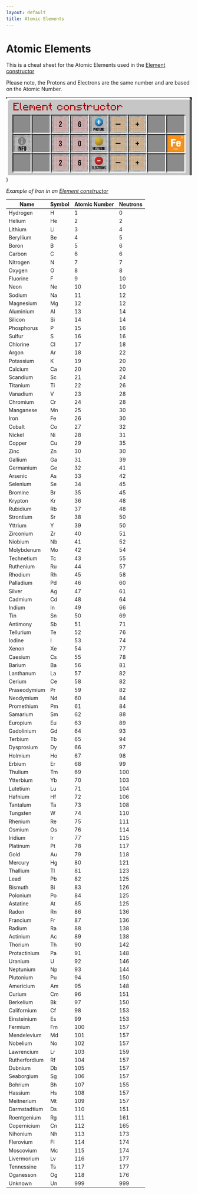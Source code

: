 ```yaml
---
layout: default
title: Atomic Elements
---
```


# Atomic Elements

This is a cheat sheet for the Atomic Elements used in the [Element constructor](./#element-constructor)

Please note, the Protons and Electrons are the same number and are based on the Atomic Number.

![example](/images/chemistry/element-iron-example.png))

*Example of Iron in an [Element constructor](./#element-constructor)*

| Name          | Symbol | Atomic Number | Neutrons |
|---------------|--------|---------------|----------|
| Hydrogen      | H      | 1             | 0        |
| Helium        | He     | 2             | 2        |
| Lithium       | Li     | 3             | 4        |
| Beryllium     | Be     | 4             | 5        |
| Boron         | B      | 5             | 6        |
| Carbon        | C      | 6             | 6        |
| Nitrogen      | N      | 7             | 7        |
| Oxygen        | O      | 8             | 8        |
| Fluorine      | F      | 9             | 10       |
| Neon          | Ne     | 10            | 10       |
| Sodium        | Na     | 11            | 12       |
| Magnesium     | Mg     | 12            | 12       |
| Aluminium     | Al     | 13            | 14       |
| Silicon       | Si     | 14            | 14       |
| Phosphorus    | P      | 15            | 16       |
| Sulfur        | S      | 16            | 16       |
| Chlorine      | Cl     | 17            | 18       |
| Argon         | Ar     | 18            | 22       |
| Potassium     | K      | 19            | 20       |
| Calcium       | Ca     | 20            | 20       |
| Scandium      | Sc     | 21            | 24       |
| Titanium      | Ti     | 22            | 26       |
| Vanadium      | V      | 23            | 28       |
| Chromium      | Cr     | 24            | 28       |
| Manganese     | Mn     | 25            | 30       |
| Iron          | Fe     | 26            | 30       |
| Cobalt        | Co     | 27            | 32       |
| Nickel        | Ni     | 28            | 31       |
| Copper        | Cu     | 29            | 35       |
| Zinc          | Zn     | 30            | 30       |
| Gallium       | Ga     | 31            | 39       |
| Germanium     | Ge     | 32            | 41       |
| Arsenic       | As     | 33            | 42       |
| Selenium      | Se     | 34            | 45       |
| Bromine       | Br     | 35            | 45       |
| Krypton       | Kr     | 36            | 48       |
| Rubidium      | Rb     | 37            | 48       |
| Strontium     | Sr     | 38            | 50       |
| Yttrium       | Y      | 39            | 50       |
| Zirconium     | Zr     | 40            | 51       |
| Niobium       | Nb     | 41            | 52       |
| Molybdenum    | Mo     | 42            | 54       |
| Technetium    | Tc     | 43            | 55       |
| Ruthenium     | Ru     | 44            | 57       |
| Rhodium       | Rh     | 45            | 58       |
| Palladium     | Pd     | 46            | 60       |
| Silver        | Ag     | 47            | 61       |
| Cadmium       | Cd     | 48            | 64       |
| Indium        | In     | 49            | 66       |
| Tin           | Sn     | 50            | 69       |
| Antimony      | Sb     | 51            | 71       |
| Tellurium     | Te     | 52            | 76       |
| Iodine        | I      | 53            | 74       |
| Xenon         | Xe     | 54            | 77       |
| Caesium       | Cs     | 55            | 78       |
| Barium        | Ba     | 56            | 81       |
| Lanthanum     | La     | 57            | 82       |
| Cerium        | Ce     | 58            | 82       |
| Praseodymium  | Pr     | 59            | 82       |
| Neodymium     | Nd     | 60            | 84       |
| Promethium    | Pm     | 61            | 84       |
| Samarium      | Sm     | 62            | 88       |
| Europium      | Eu     | 63            | 89       |
| Gadolinium    | Gd     | 64            | 93       |
| Terbium       | Tb     | 65            | 94       |
| Dysprosium    | Dy     | 66            | 97       |
| Holmium       | Ho     | 67            | 98       |
| Erbium        | Er     | 68            | 99       |
| Thulium       | Tm     | 69            | 100      |
| Ytterbium     | Yb     | 70            | 103      |
| Lutetium      | Lu     | 71            | 104      |
| Hafnium       | Hf     | 72            | 106      |
| Tantalum      | Ta     | 73            | 108      |
| Tungsten      | W      | 74            | 110      |
| Rhenium       | Re     | 75            | 111      |
| Osmium        | Os     | 76            | 114      |
| Iridium       | Ir     | 77            | 115      |
| Platinum      | Pt     | 78            | 117      |
| Gold          | Au     | 79            | 118      |
| Mercury       | Hg     | 80            | 121      |
| Thallium      | Tl     | 81            | 123      |
| Lead          | Pb     | 82            | 125      |
| Bismuth       | Bi     | 83            | 126      |
| Polonium      | Po     | 84            | 125      |
| Astatine      | At     | 85            | 125      |
| Radon         | Rn     | 86            | 136      |
| Francium      | Fr     | 87            | 136      |
| Radium        | Ra     | 88            | 138      |
| Actinium      | Ac     | 89            | 138      |
| Thorium       | Th     | 90            | 142      |
| Protactinium  | Pa     | 91            | 148      |
| Uranium       | U      | 92            | 146      |
| Neptunium     | Np     | 93            | 144      |
| Plutonium     | Pu     | 94            | 150      |
| Americium     | Am     | 95            | 148      |
| Curium        | Cm     | 96            | 151      |
| Berkelium     | Bk     | 97            | 150      |
| Californium   | Cf     | 98            | 153      |
| Einsteinium   | Es     | 99            | 153      |
| Fermium       | Fm     | 100           | 157      |
| Mendelevium   | Md     | 101           | 157      |
| Nobelium      | No     | 102           | 157      |
| Lawrencium    | Lr     | 103           | 159      |
| Rutherfordium | Rf     | 104           | 157      |
| Dubnium       | Db     | 105           | 157      |
| Seaborgium    | Sg     | 106           | 157      |
| Bohrium       | Bh     | 107           | 155      |
| Hassium       | Hs     | 108           | 157      |
| Meitnerium    | Mt     | 109           | 157      |
| Darmstadtium  | Ds     | 110           | 151      |
| Roentgenium   | Rg     | 111           | 161      |
| Copernicium   | Cn     | 112           | 165      |
| Nihonium      | Nh     | 113           | 173      |
| Flerovium     | Fl     | 114           | 174      |
| Moscovium     | Mc     | 115           | 174      |
| Livermorium   | Lv     | 116           | 177      |
| Tennessine    | Ts     | 117           | 177      |
| Oganesson     | Og     | 118           | 176      |
| Unknown       | Un     | 999           | 999      |
